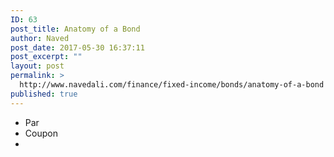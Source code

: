 ```yaml
---
ID: 63
post_title: Anatomy of a Bond
author: Naved
post_date: 2017-05-30 16:37:11
post_excerpt: ""
layout: post
permalink: >
  http://www.navedali.com/finance/fixed-income/bonds/anatomy-of-a-bond
published: true
---
```

<ul>
 	<li>Par</li>
 	<li>Coupon</li>
 	<li></li>
</ul>